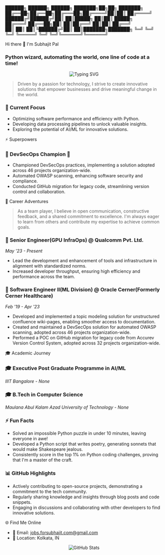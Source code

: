 
██████╗ ██████╗  ██████╗ ███████╗██╗██╗     ███████╗
██╔══██╗██╔══██╗██╔═══██╗██╔════╝██║██║     ██╔════╝
██████╔╝██████╔╝██║   ██║█████╗  ██║██║     █████╗  
██╔═══╝ ██╔══██╗██║   ██║██╔══╝  ██║██║     ██╔══╝  
██║     ██║  ██║╚██████╔╝██║     ██║███████╗███████╗
╚═╝     ╚═╝  ╚═╝ ╚═════╝ ╚═╝     ╚═╝╚══════╝╚══════╝


Hi there 👋 I'm Subhajit Pal
### Python wizard, automating the world, one line of code at a time!


<div align="center">
  <img src="https://readme-typing-svg.demolab.com?font=Fira+Code&pause=1000&color=2E97F7&center=true&vCenter=true&width=435&lines=Software+Engineer;Problem+Solver;Continuous+Learner" alt="Typing SVG" />
</div>


> Driven by a passion for technology, I strive to create innovative solutions that empower businesses and drive meaningful change in the world.

### 🎯 Current Focus
- Optimizing software performance and efficiency with Python.
- Developing data processing pipelines to unlock valuable insights.
- Exploring the potential of AI/ML for innovative solutions.


⚡ Superpowers


### 🌟 DevSecOps Champion 🌟
- Championed DevSecOps practices, implementing a solution adopted across 46 projects organization-wide.
- Automated OWASP scanning, enhancing software security and compliance.
- Conducted GitHub migration for legacy code, streamlining version control and collaboration.


💫 Career Adventures

> As a team player, I believe in open communication, constructive feedback, and a shared commitment to excellence. I'm always eager to learn from others and contribute my expertise to achieve common goals.

### 🏢 Senior Engineer(GPU InfraOps) @ Qualcomm Pvt. Ltd.
*May '23 - Present*

- Lead the development and enhancement of tools and infrastructure in alignment with standardized norms.
- Increased developer throughput, ensuring high efficiency and performance across the team.

### 🏢 Software Engineer II(ML Division) @ Oracle Cerner(Formerly Cerner Healthcare)
*Feb '19 - Apr '23*

- Developed and implemented a topic modeling solution for unstructured confluence wiki-pages, enabling smoother access to documentation.
- Created and maintained a DevSecOps solution for automated OWASP scanning, adopted across 46 projects organization-wide.
- Performed a POC on GitHub migration for legacy code from Accurev Version Control System, adopted across 32 projects organization-wide.


🎓 Academic Journey

### 🎓 Executive Post Graduate Programme in AI/ML
*IIIT Bangalore - None*

### 🎓 B.Tech in Computer Science
*Maulana Abul Kalam Azad University of Technology - None*


### ⚡ Fun Facts
- Solved an impossible Python puzzle in under 10 minutes, leaving everyone in awe!
- Developed a Python script that writes poetry, generating sonnets that would make Shakespeare jealous.
- Consistently score in the top 1% on Python coding challenges, proving that I'm a master of the craft.


### 📊 GitHub Highlights
- Actively contributing to open-source projects, demonstrating a commitment to the tech community.
- Regularly sharing knowledge and insights through blog posts and code snippets.
- Engaging in discussions and collaborating with other developers to find innovative solutions.


🌐 Find Me Online

- 📧 Email: jobs.forsubhajit.com@gmail.com
- 📍 Location: Kolkata, IN

<div align="center">
  <img src="https://github-readme-stats.vercel.app/api?username={github_username}&show_icons=true&theme=radical" alt="GitHub Stats" />
</div>
